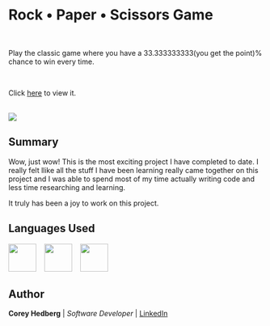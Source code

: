 # Rock &bull; Paper &bull; Scissors Game

<br>

Play the classic game where you have a 33.333333333(you get the point)% chance to win every time.

<br>

Click [here](https://cheddrs.github.io/rps_game/) to view it.

<br>

<image src="media/readme_screenshot.png">

## Summary

Wow, just wow! This is the most exciting project I have completed to date. I really felt llike all the stuff I have been learning really came together on this project and I was able to spend most of my time actually writing code and less time researching and learning.

It truly has been a joy to work on this project.

## Languages Used

<image src="media/html.svg" width="55">&nbsp; &nbsp; <image src="media/css.svg" width="55">&nbsp; &nbsp; <image src="media/js.svg" width="55">

## Author

**Corey Hedberg** | _Software Developer_ | [LinkedIn](https://www.linkedin.com/in/coreyhedberg/)
